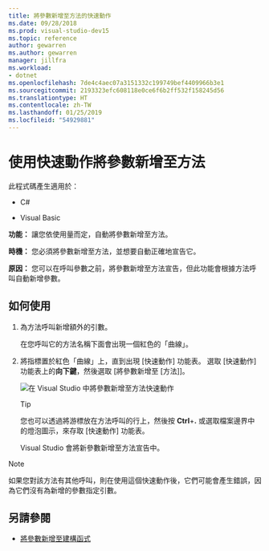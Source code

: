 ```yaml
---
title: 將參數新增至方法的快速動作
ms.date: 09/28/2018
ms.prod: visual-studio-dev15
ms.topic: reference
author: gewarren
ms.author: gewarren
manager: jillfra
ms.workload:
- dotnet
ms.openlocfilehash: 7de4c4aec07a3151332c199749bef4409966b3e1
ms.sourcegitcommit: 2193323efc608118e0ce6f6b2ff532f158245d56
ms.translationtype: HT
ms.contentlocale: zh-TW
ms.lasthandoff: 01/25/2019
ms.locfileid: "54929881"
---
```

# <a name="add-a-parameter-to-a-method-using-a-quick-action"></a>使用快速動作將參數新增至方法

此程式碼產生適用於：

- C#

- Visual Basic

**功能：** 讓您依使用量而定，自動將參數新增至方法。

**時機：** 您必須將參數新增至方法，並想要自動正確地宣告它。

**原因：** 您可以在呼叫參數之前，將參數新增至方法宣告，但此功能會根據方法呼叫自動新增參數。

## <a name="how-to-use-it"></a>如何使用

1. 為方法呼叫新增額外的引數。

   在您呼叫它的方法名稱下面會出現一個紅色的「曲線」。

2. 將指標置於紅色「曲線」上，直到出現 [快速動作] 功能表。 選取 [快速動作] 功能表上的**向下鍵**，然後選取 [將參數新增至 [方法]]。

   ![在 Visual Studio 中將參數新增至方法快速動作](media/add-parameter-to-method.png)

   > [!TIP]
   > 您也可以透過將游標放在方法呼叫的行上，然後按 **Ctrl**+**.** 或選取檔案邊界中的燈泡圖示，來存取 [快速動作] 功能表。

   Visual Studio 會將新參數新增至方法宣告中。

> [!NOTE]
> 如果您對該方法有其他呼叫，則在使用這個快速動作後，它們可能會產生錯誤，因為它們沒有為新增的參數指定引數。

## <a name="see-also"></a>另請參閱

- [將參數新增至建構函式](generate-constructor.md#addparameter)